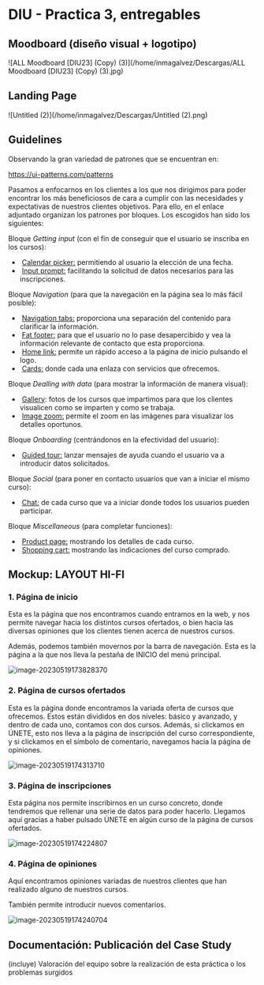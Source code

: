 # DIU - Practica 3, entregables

## Moodboard (diseño visual + logotipo)   



![ALL Moodboard [DIU23] (Copy) (3)](/home/inmagalvez/Descargas/ALL Moodboard [DIU23] (Copy) (3).jpg)





## Landing Page



![Untitled (2)](/home/inmagalvez/Descargas/Untitled (2).png)





## Guidelines



Observando la gran variedad de patrones que se encuentran en:

https://ui-patterns.com/patterns

Pasamos a enfocarnos en los clientes a los que nos dirigimos para poder encontrar los más beneficiosos de cara a cumplir con las necesidades y expectativas de nuestros clientes objetivos. Para ello, en el enlace adjuntado organizan los patrones por bloques. Los escogidos han sido los siguientes:

Bloque *Getting input* (con el fin de conseguir que el usuario se inscriba en los cursos):

- ​	[Calendar picker:](https://ui-patterns.com/patterns/CalendarPicker) permitiendo al usuario la elección de una fecha.
- ​	[Input prompt:](https://ui-patterns.com/patterns/InputPrompt) facilitando la solicitud de datos necesarios para las inscripciones.



Bloque *Navigation* (para que la navegación en la página sea lo más fácil posible):

- ​	[Navigation tabs:](https://ui-patterns.com/patterns/NavigationTabs) proporciona una separación del contenido para clarificar la información.  
- ​	[Fat footer:](https://ui-patterns.com/patterns/FatFooter) para que el usuario no lo pase desapercibido y vea la información relevante de contacto que esta proporciona.
- ​	[Home link:](https://ui-patterns.com/patterns/HomeLink) permite un rápido acceso a la página de inicio pulsando el logo.
- ​	[Cards:](https://ui-patterns.com/patterns/cards) donde cada una enlaza con servicios que ofrecemos.



Bloque *Dealling with data* (para mostrar la información de manera visual):

- ​	[Gallery](https://ui-patterns.com/patterns/Gallery): fotos de los cursos que impartimos para que los clientes visualicen como se imparten y como se trabaja.
- ​	[Image zoom:](https://ui-patterns.com/patterns/ImageZoom) permite el zoom en las imágenes para visualizar los detalles oportunos.



Bloque *Onboarding* (centrándonos en la efectividad del usuario):

- ​	[Guided tour:](https://ui-patterns.com/patterns/Guided-tour) lanzar mensajes de ayuda cuando el usuario va a introducir datos solicitados.



Bloque *Social* (para poner en contacto usuarios que van a iniciar el mismo curso):

- ​	[Chat:](https://ui-patterns.com/patterns/direct-messaging) de cada curso que va a iniciar donde todos los usuarios pueden participar.



Bloque *Miscellaneous* (para completar funciones):

- ​	[Product page:](https://ui-patterns.com/patterns/ProductPage) mostrando los detalles de cada curso.
- ​	[Shopping cart:](https://ui-patterns.com/patterns/ShoppingCart) mostrando las indicaciones del curso comprado.



## Mockup: LAYOUT HI-FI





### 1. Página de inicio

Esta es la página que nos encontramos cuando entramos en la web, y nos permite navegar hacia los distintos cursos ofertados, o bien hacia las diversas opiniones que los clientes tienen acerca de nuestros cursos.

Además, podemos también movernos por la barra de navegación. Esta es la página a la que nos lleva la pestaña de INICIO del menú principal.



![image-20230519173828370](/home/inmagalvez/.config/Typora/typora-user-images/image-20230519173828370.png)





### 2. Página de cursos ofertados

Esta es la página donde encontramos la variada oferta de cursos que ofrecemos. Estos están divididos en dos niveles: básico y avanzado, y dentro de cada uno, contamos con dos cursos. Además, si clickamos en ÚNETE, esto nos lleva a la página de inscripción del curso correspondiente, y si clickamos en el símbolo de comentario, navegamos hacia la página de opiniones.



![image-20230519174313710](/home/inmagalvez/.config/Typora/typora-user-images/image-20230519174313710.png)





### 3. Página de inscripciones

Esta página nos permite inscribirnos en un curso concreto, donde tendremos que rellenar una serie de datos para poder hacerlo. Llegamos aquí gracias a haber pulsado ÚNETE en algún curso de la página de cursos ofertados.



![image-20230519174224807](/home/inmagalvez/.config/Typora/typora-user-images/image-20230519174224807.png)





### 4. Página de opiniones

Aquí encontramos opiniones variadas de nuestros clientes que han realizado alguno de nuestros cursos. 

También permite introducir nuevos comentarios.



![image-20230519174240704](/home/inmagalvez/.config/Typora/typora-user-images/image-20230519174240704.png)











## Documentación: Publicación del Case Study


(incluye) Valoración del equipo sobre la realización de esta práctica o los problemas surgidos




